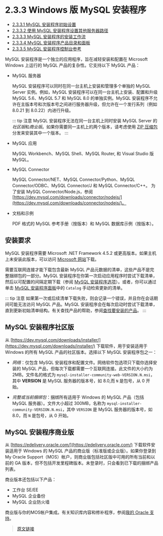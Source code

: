 # 2.3.3 Windows 版 MySQL 安装程序

- [2.3.3.1 MySQL 安装程序初始设置](/2/2.3/2.3.3/2.3.3.1/mysql-installer-setup.html)
- [2.3.3.2 使用 MySQL 安装程序设置其他服务器路径](/2/2.3/2.3.3/2.3.3.2/mysql-installer-change-path-proc.html)
- [2.3.3.3 MySQL 安装程序的安装工作流](/2/2.3/2.3.3/2.3.3.3/mysql-installer-workflow.html)
- [2.3.3.4 MySQL 安装程序产品目录和面板](/2/2.3/2.3.3/2.3.3.4/mysql-installer-catalog-dashboard.html)
- [2.3.3.5 MySQL 安装程序控制台参考](/2/2.3/2.3.3/2.3.3.5/MySQLInstallerConsole.html)

MySQL 安装程序是一个独立的应用程序，旨在减轻安装和配置在 Microsoft Windows 上运行的 MySQL 产品的复杂性。它支持以下 MySQL 产品：

- MySQL 服务器

  MySQL 安装程序可以同时在同一台主机上安装和管理多个单独的 MySQL Server 实例。例如，MySQL 安装程序可以在同一台主机上安装、配置和升级 MySQL 5.6、MySQL 5.7 和 MySQL 8.0 的单独实例。MySQL 安装程序不允许在主版本号和次版本号之间进行服务器升级，但允许在一个发行系列（例如 8.0.21 到 8.0.22）内进行升级。

  ::: tip 注意
  MySQL 安装程序无法在同一台主机上同时安装 MySQL Server 的*社区版*和*商业版*。如果你需要同一主机上的两个版本，请考虑使用 [ZIP 压缩包](/2/2.3/2.3.2/windows-choosing-package.html#MySQL-免安装的-ZIP-压缩包)分发来安装其中一个版本。
  :::

- MySQL 应用

  MySQL Workbench、MySQL Shell、MySQL Router, 和 Visual Studio 版 MySQL。

- MySQL Connector

  MySQL Connector/NET、MySQL Connector/Python、MySQL Connector/ODBC、MySQL Connector/J 和 MySQL Connector/C++。 为了安装 MySQL Connector/Node.js，参阅 [https://dev.mysql.com/downloads/connector/nodejs/](https://dev.mysql.com/downloads/connector/nodejs/)。

- 文档和示例

  PDF 格式的 MySQL 参考手册（按版本）和 MySQL 数据库示例（按版本）。

## 安装要求

MySQL 安装程序需要 Microsoft .NET Framework 4.5.2 或更高版本。如果主机上未安装此版本，可以访问 [Microsoft 网站](https://www.microsoft.com/en-us/download/details.aspx.html#42643)下载。

需要互联网连接才能下载包含最新 MySQL 产品元数据的清单，这些产品不是完整捆绑包的一部分。MySQL 安装程序在你第一次启动应用程序时尝试下载清单，然后以可配置的间隔定期下载（参阅 [MySQL 安装程序选项](/2/2.3/2.3.3/2.3.3.4/mysql-installer-catalog-dashboard.html)）。或者，你可以通过单击 [MySQL 安装程序面板](/2/2.3/2.3.3/2.3.3.4/mysql-installer-catalog-dashboard.html#MySQL-安装程序面板)中的 `Catalog` 手动检索更新的清单。

::: tip 注意
如果第一次或后续清单下载失败，则会记录一个错误，并且你在会话期间可能无法访问 MySQL 产品。MySQL 安装程序会在每次启动时尝试下载清单，直到更新初始清单结构。有关查找产品的帮助，参阅[查找要安装的产品](/2/2.3/2.3.3/2.3.3.4/mysql-installer-catalog-dashboard.html#查找要安装的产品)。
:::

## MySQL 安装程序社区版

从 [https://dev.mysql.com/downloads/installer/](https://dev.mysql.com/downloads/installer/) 下载软件，用于安装适用于 Windows 的所有 MySQL 产品的社区版本。选择以下 MySQL 安装程序包之一：

- *网络*：仅包含 MySQL 安装程序和配置文件。网络软件包选项只下载你选择安装的 MySQL 产品，但每次下载都需要一个互联网连接。此文件的大小约为 2MB。文件名的格式为 `mysql-installer-community-web-VERSION.N.msi`，其中 **VERSION** 是 MySQL 服务器的版本号，如 8.0,而 `N` 是包号，从 0 开始。

- *完整或当前捆绑包*：捆绑所有适用于 Windows 的 MySQL 产品（包括 MySQL 服务器）。文件大小超过 300MB，名称为 `mysql-installer-community-VERSION.N.msi`，其中 `VERSION` 是 MySQL 服务器的版本号，如 8.0，而 `N` 是包号，从 0 开始。

## MySQL 安装程序商业版

从 [https://edelivery.oracle.com/](https://edelivery.oracle.com/) 下载软件安装适用于 Windows 的 MySQL 产品的商业版（标准版或企业版）。如果你登录到My Oracle Support（MOS）帐户，则商业版包括社区版中可用的所有当前和以前的 GA 版本，但不包括开发里程碑版本。未登录时，只会看到已下载的捆绑产品列表。

商业版本还包括以下产品：

- 工作台 SE/EE
- MySQL 企业备份
- MySQL 企业防火墙

商业版与你的MOS帐户集成。有关知识库内容和修补程序，参阅[我的 Oracle 支持](https://support.oracle.com/)。

> [原文链接](https://dev.mysql.com/doc/refman/8.0/en/mysql-installer.html)
